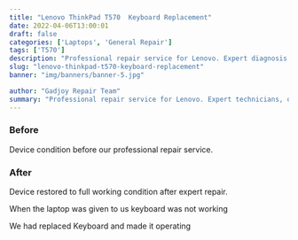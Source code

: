 ```yaml
---
title: "Lenovo ThinkPad T570  Keyboard Replacement"
date: 2022-04-06T13:00:01
draft: false
categories: ['Laptops', 'General Repair']
tags: ['T570']
description: "Professional repair service for Lenovo. Expert diagnosis and quality repairs in Bangalore."
slug: "lenovo-thinkpad-t570-keyboard-replacement"
banner: "img/banners/banner-5.jpg"

author: "Gadjoy Repair Team"
summary: "Professional repair service for Lenovo. Expert technicians, quality parts, warranty included."
---
```


### Before

Device condition before our professional repair service.

### After

Device restored to full working condition after expert repair.

When the laptop was given to us keyboard was not working

We had replaced Keyboard and made it operating